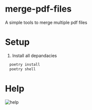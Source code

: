 # merge-pdf-files
A simple tools to merge multiple pdf files

# Setup

1. Install all depandacies
```bash
  poetry install
  poetry shell
```

# Help

![help](https://github.com/abdoulfataoh/pdfs-merger/docs/help.png)
 
